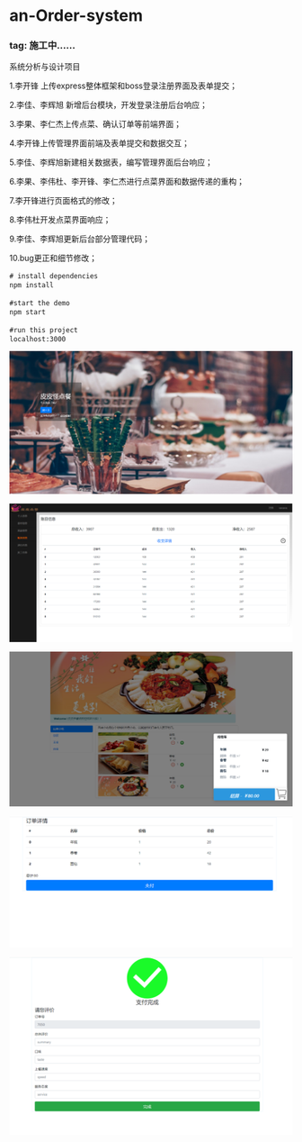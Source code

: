 # an-Order-system

### tag: 施工中......

系统分析与设计项目

1.李开锋 上传express整体框架和boss登录注册界面及表单提交；

2.李佳、李辉旭 新增后台模块，开发登录注册后台响应；

3.李果、李仁杰上传点菜、确认订单等前端界面；

4.李开锋上传管理界面前端及表单提交和数据交互；

5.李佳、李辉旭新建相关数据表，编写管理界面后台响应；

6.李果、李伟杜、李开锋、李仁杰进行点菜界面和数据传递的重构；

7.李开锋进行页面格式的修改；

8.李伟杜开发点菜界面响应；

9.李佳、李辉旭更新后台部分管理代码；

10.bug更正和细节修改；


```
# install dependencies
npm install

#start the demo
npm start

#run this project
localhost:3000
```

![](/public/images/exhibit/1.PNG)

![](/public/images/exhibit/2.PNG)

![](/public/images/exhibit/3.PNG)

![](/public/images/exhibit/4.PNG)

![](/public/images/exhibit/5.PNG)
